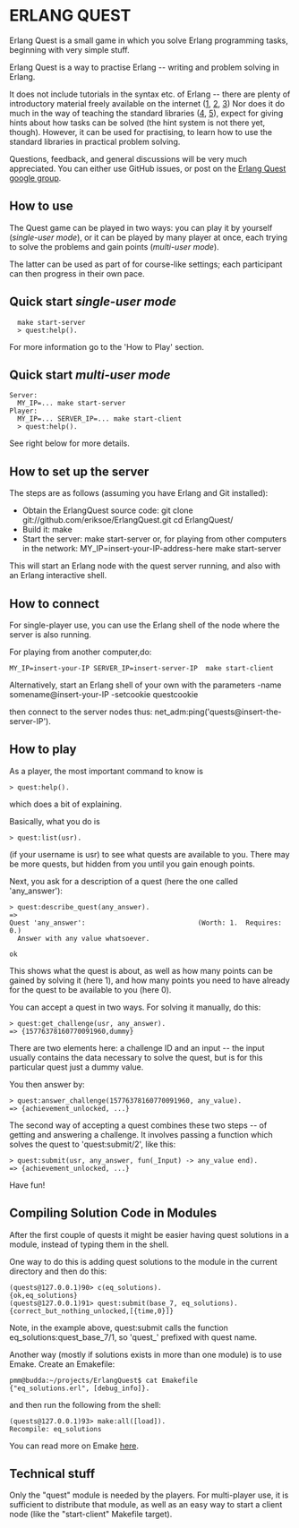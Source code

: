 ERLANG QUEST
============

Erlang Quest is a small game in which you solve Erlang programming
tasks, beginning with very simple stuff.

Erlang Quest is a way to practise Erlang -- writing and problem
solving in Erlang.

It does not include tutorials in the syntax etc. of Erlang -- there
are plenty of introductory material freely available on the internet
([1][], [2][], [3][]) Nor does it do much in the way of teaching the
standard libraries ([4][], [5][]), expect for giving hints about how
tasks can be solved (the hint system is not there yet, though).
However, it can be used for practising, to learn how to use the
standard libraries in practical problem solving.

Questions, feedback, and general discussions will be very much
appreciated.  You can either use GitHub issues, or post on the [Erlang
Quest google group](https://groups.google.com/forum/?hl=en&fromgroups#!forum/erlang-quest).


How to use
----------

The Quest game can be played in two ways: you can play it by yourself
(_single-user mode_), or it can be played by many player at once, each
trying to solve the problems and gain points (_multi-user mode_).

The latter can be used as part of for course-like settings; each
participant can then progress in their own pace.


Quick start _single-user mode_
------------------------------
      make start-server
      > quest:help().

For more information go to the 'How to Play' section.


Quick start _multi-user mode_
-----------------------------
    Server:
      MY_IP=... make start-server
    Player:
      MY_IP=... SERVER_IP=... make start-client
      > quest:help().

See right below for more details.


How to set up the server
------------------------

The steps are as follows (assuming you have Erlang and Git installed):

- Obtain the ErlangQuest source code:
    git clone git://github.com/eriksoe/ErlangQuest.git
    cd ErlangQuest/
- Build it:
    make
- Start the server:
    make start-server
  or, for playing from other computers in the network:
    MY_IP=insert-your-IP-address-here  make start-server

This will start an Erlang node with the quest server running, and also
with an Erlang interactive shell.


How to connect
--------------

For single-player use, you can use the Erlang shell of the node where
the server is also running.

For playing from another computer,do:

    MY_IP=insert-your-IP SERVER_IP=insert-server-IP  make start-client

Alternatively, start an Erlang shell of your own with the parameters
     -name somename@insert-your-IP -setcookie questcookie

then connect to the server nodes thus:
    net_adm:ping('quests@insert-the-server-IP').


How to play
-----------

As a player, the most important command to know is

    > quest:help().

which does a bit of explaining.

Basically, what you do is

    > quest:list(usr).

(if your username is usr) to see what quests are available to you.
There may be more quests, but hidden from you until you gain enough
points.

Next, you ask for a description of a quest (here the one called
'any_answer'):

    > quest:describe_quest(any_answer).
    =>
    Quest 'any_answer':                            (Worth: 1.  Requires: 0.)
      Answer with any value whatsoever.

    ok

This shows what the quest is about, as well as how many points can be
gained by solving it (here 1), and how many points you need to have
already for the quest to be available to you (here 0).

You can accept a quest in two ways.  For solving it manually, do this:

    > quest:get_challenge(usr, any_answer).
    => {15776378160770091960,dummy}

There are two elements here: a challenge ID and an input -- the input
usually contains the data necessary to solve the quest, but is for
this particular quest just a dummy value.

You then answer by:

    > quest:answer_challenge(15776378160770091960, any_value).
    => {achievement_unlocked, ...}

The second way of accepting a quest combines these two steps -- of
getting and answering a challenge.  It involves passing a function
which solves the quest to 'quest:submit/2', like this:

    > quest:submit(usr, any_answer, fun(_Input) -> any_value end).
    => {achievement_unlocked, ...}

Have fun!


Compiling Solution Code in Modules
----------------------------------

After the first couple of quests it might be easier having quest
solutions in a module, instead of typing them in the shell.

One way to do this is adding quest solutions to the module
in the current directory and then do this:

    (quests@127.0.0.1)90> c(eq_solutions).
    {ok,eq_solutions}
    (quests@127.0.0.1)91> quest:submit(base_7, eq_solutions).
    {correct_but_nothing_unlocked,[{time,0}]}

Note, in the example above, quest:submit calls the function
eq_solutions:quest_base_7/1, so 'quest_' prefixed with quest name.

Another way (mostly if solutions exists in more than one module) is to
use Emake.  Create an Emakefile:

    pmm@budda:~/projects/ErlangQuest$ cat Emakefile
    {"eq_solutions.erl", [debug_info]}.

and then run the following from the shell:

    (quests@127.0.0.1)93> make:all([load]).
    Recompile: eq_solutions

You can read more on Emake [here](http://www.erlang.org/doc/man/make.html).


Technical stuff
---------------

Only the "quest" module is needed by the players.  For multi-player
use, it is sufficient to distribute that module, as well as an easy
way to start a client node (like the "start-client" Makefile target).

[1]: http://www.erlang.org/doc/getting_started/users_guide.html
[2]: http://learnyousomeerlang.com/
[3]: http://www.erlang.org/course/course.html

[4]: http://erldocs.com/
[5]: http://www.erlang.org/erldoc
